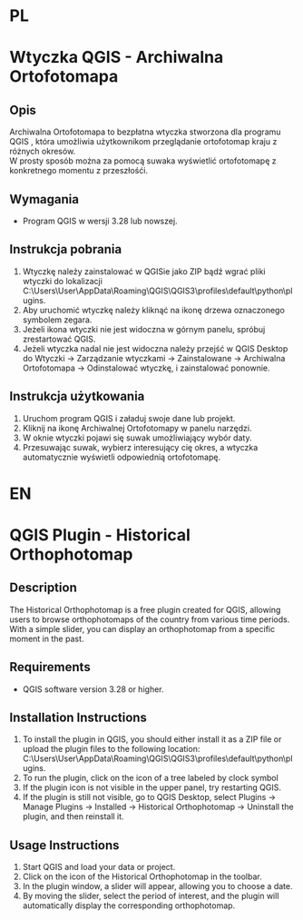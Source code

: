 # PL

# Wtyczka QGIS - Archiwalna Ortofotomapa

## Opis

Archiwalna Ortofotomapa to bezpłatna wtyczka stworzona dla programu QGIS , która umożliwia użytkownikom przeglądanie ortofotomap kraju z różnych okresów.
<br>W prosty sposób można za pomocą suwaka wyświetlić ortofotomapę z konkretnego momentu z przeszłośći.


## Wymagania

- Program QGIS w wersji 3.28 lub nowszej.

## Instrukcja pobrania
1. Wtyczkę należy zainstalować w QGISie jako ZIP bądź wgrać pliki wtyczki do lokalizacji C:\Users\User\AppData\Roaming\QGIS\QGIS3\profiles\default\python\plugins.
2. Aby uruchomić wtyczkę należy kliknąć na ikonę drzewa oznaczonego symbolem zegara.
3. Jeżeli ikona wtyczki nie jest widoczna w górnym panelu, spróbuj zrestartować QGIS.
4. Jeżeli wtyczka nadal nie jest widoczna  należy przejść w QGIS Desktop do Wtyczki -> Zarządzanie wtyczkami -> Zainstalowane -> Archiwalna Ortofotomapa -> Odinstalować wtyczkę, i zainstalować ponownie.<br>


## Instrukcja użytkowania

1. Uruchom program QGIS i załaduj swoje dane lub projekt.
2. Kliknij na ikonę Archiwalnej Ortofotomapy w panelu narzędzi.
3. W oknie wtyczki pojawi się suwak umożliwiający wybór daty.
4. Przesuwając suwak, wybierz interesujący cię okres, a wtyczka automatycznie wyświetli odpowiednią ortofotomapę.

# EN

# QGIS Plugin - Historical Orthophotomap

## Description

The Historical Orthophotomap is a free plugin created for QGIS, allowing users to browse orthophotomaps of the country from various time periods. 
<br>With a simple slider, you can display an orthophotomap from a specific moment in the past.

## Requirements

- QGIS software version 3.28 or higher.

## Installation Instructions

1. To install the plugin in QGIS, you should either install it as a ZIP file or upload the plugin files to the following location: C:\Users\User\AppData\Roaming\QGIS\QGIS3\profiles\default\python\plugins.
2. To run the plugin, click on the icon of a tree labeled by clock symbol
3. If the plugin icon is not visible in the upper panel, try restarting QGIS.
4. If the plugin is still not visible, go to QGIS Desktop, select Plugins -> Manage Plugins -> Installed -> Historical Orthophotomap -> Uninstall the plugin, and then reinstall it.

## Usage Instructions

1. Start QGIS and load your data or project.
2. Click on the icon of the Historical Orthophotomap in the toolbar.
3. In the plugin window, a slider will appear, allowing you to choose a date.
4. By moving the slider, select the period of interest, and the plugin will automatically display the corresponding orthophotomap.

